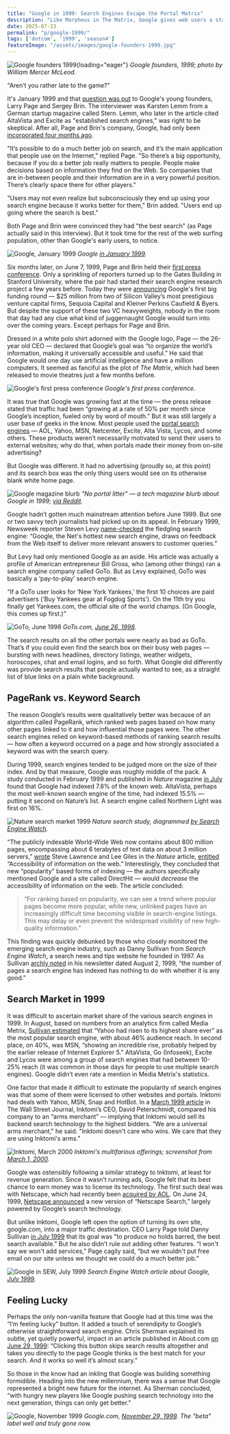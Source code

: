 ```yaml
---
title: "Google in 1999: Search Engines Escape the Portal Matrix"
description: "Like Morpheus in The Matrix, Google gives web users a stark choice in 1999: take the red pill and experience a new world of search quality, or choose the blue pill and stick with the bloated world of portal search."
date: 2025-07-23
permalink: "p/google-1999/"
tags: ['dotcom', '1999', 'season4']
featureImage: "/assets/images/google-founders-1999.jpg"
---
```


![Google founders 1999](/assets/images/google-founders-1999.jpg){loading="eager"}
*Google founders, 1999; photo by William Mercer McLeod.*

"Aren’t you rather late to the game?"

It's January 1999 and that [question was put](https://kalemm.com/words/googles-first-steps/) to Google's young founders, Larry Page and Sergey Brin. The interviewer was Karsten Lemm from a German startup magazine called Stern. Lemm, who later in the article cited AltaVista and Excite as "established search engines," was right to be skeptical. After all, Page and Brin's company, Google, had only been [incorporated four months ago](/p/search-1998/). 

"It’s possible to do a much better job on search, and it’s the main application that people use on the Internet," replied Page. "So there’s a big opportunity, because if you do a better job really matters to people. People make decisions based on information they find on the Web. So companies that are in-between people and their information are in a very powerful position. There’s clearly space there for other players."

"Users may not even realize but subconsciously they end up using your search engine because it works better for them," Brin added. "Users end up going where the search is best."

Both Page and Brin were convinced they had "the best search" (as Page actually said in this interview). But it took time for the rest of the web surfing population, other than Google's early users, to notice.

![Google, January 1999](/assets/images/google-january1999.png)
*Google [in January 1999](https://web.archive.org/web/19990117032727/http://www.google.com/).*

Six months later, on June 7, 1999, Page and Brin held their [first press conference](https://sg.finance.yahoo.com/news/google-turns-20-first-press-conference-115307970.html). Only a sprinkling of reporters turned up to the Gates Building in Stanford University, where the pair had started their search engine research project a few years before. Today they were [announcing](https://googlepress.blogspot.com/1999/06/google-receives-25-million-in-equity.html) Google's first big funding round — $25 million from two of Silicon Valley’s most prestigious venture capital firms, Sequoia Capital and Kleiner Perkins Caufield & Byers. But despite the support of these two VC heavyweights, nobody in the room that day had any clue what kind of juggernaught Google would turn into over the coming years. Except perhaps for Page and Brin.

Dressed in a white polo shirt adorned with the Google logo, Page — the 26-year old CEO — declared that Google’s goal was “to organize the world’s information, making it universally accessible and useful.” He said that Google would one day use artificial intelligence and have a million computers. It seemed as fanciful as the plot of *The Matrix*, which had been released to movie theatres just a few months before.

![Google's first press conference](/assets/images/google_5.97f80084711.w768.jpg)
*Google's first press conference.*

It was true that Google was growing fast at the time — the press release stated that traffic had been “growing at a rate of 50% per month since Google’s inception, fueled only by word of mouth.” But it was still largely a user base of geeks in the know. Most people used the [portal search engines](/p/portals-1998/) — AOL, Yahoo, MSN, Netcenter, Excite, Alta Vista, Lycos, and some others. These products weren’t necessarily motivated to send their users to external websites; why do that, when portals made their money from on-site advertising? 

But Google was different. It had no advertising (proudly so, at this point) and its search box was the only thing users would see on its otherwise blank white home page.

![Google magazine blurb](/assets/images/google-magazine-blurb-1999.jpeg)
*"No portal litter" — a tech magazine blurb about Google in 1999; [via Reddit](https://www.reddit.com/r/Damnthatsinteresting/comments/1be20ln/a_1999_google_ad/).*

Google hadn’t gotten much mainstream attention before June 1999. But one or two savvy tech journalists had picked up on its appeal. In February 1999, Newsweek reporter Steven Levy [name-checked](https://www.newsweek.com/free-pcs-price-168948) the fledgling search engine: “Google, the Net's hottest new search engine, draws on feedback from the Web itself to deliver more relevant answers to customer queries.” 

But Levy had only mentioned Google as an aside. His article was actually a profile of American entrepreneur Bill Gross, who (among other things) ran a search engine company called GoTo. But as Levy explained, GoTo was basically a ‘pay-to-play’ search engine.

“If a GoTo user looks for ‘New York Yankees,’ the first 10 choices are paid advertisers (‘Buy Yankees gear at Fogdog Sports’). On the 11th try you finally get Yankees.com, the official site of the world champs. (On Google, this comes up first.)”

![GoTo, June 1998](/assets/images/goto-june1998.png)
*GoTo.com, [June 26, 1998](https://web.archive.org/web/19980626031757/http://www.goto.com/).*

The search results on all the other portals were nearly as bad as GoTo. That’s if you could even find the search box on their busy web pages — bursting with news headlines, directory listings, weather widgets, horoscopes, chat and email logins, and so forth. What Google did differently was provide search results that people actually wanted to see, as a straight list of blue links on a plain white background.

## PageRank vs. Keyword Search

The reason Google’s results were qualitatively better was because of an algorithm called PageRank, which ranked web pages based on how many other pages linked to it and how influential those pages were. The other search engines relied on keyword-based methods of ranking search results — how often a keyword occurred on a page and how strongly associated a keyword was with the search query.

During 1999, search engines tended to be judged more on the size of their index. And by that measure, Google was roughly middle of the pack. A study conducted in February 1999 and published in *Nature* magazine [in July](https://web.archive.org/web/19991012153138/http://searchenginewatch.com/sereport/99/08-size.html) found that Google had indexed 7.8% of the known web. AltaVista, perhaps the most well-known search engine of the time, had indexed 15.5% — putting it second on Nature’s list. A search engine called Northern Light was first on 16%.

![Nature search market 1999](/assets/images/nature-search-mid1999.jpg)
*Nature search study, diagrammed [by Search Engine Watch](https://web.archive.org/web/19991012034912/http://searchenginewatch.com/reports/sizes.html).*

“The publicly indexable World-Wide Web now contains about 800 million pages, encompassing about 6 terabytes of text data on about 3 million servers,” [wrote](https://web.archive.org/web/19991012095626/http://wwwmetrics.com/) Steve Lawrence and Lee Giles in the *Nature* article, [entitled](https://www.nature.com/articles/21987) “Accessibility of information on the web.” Interestingly, they concluded that new “popularity” based forms of indexing — the authors specifically mentioned Google and a site called DirectHit — would *decrease* the accessibility of information on the web. The article concluded:

> “For ranking based on popularity, we can see a trend where popular pages become more popular, while new, unlinked pages have an increasingly difficult time becoming visible in search-engine listings. This may delay or even prevent the widespread visibility of new high-quality information.”

This finding was quickly debunked by those who closely monitored the emerging search engine industry, such as Danny Sullivan from *Search Engine Watch*, a search news and tips website he founded in 1997. As Sullivan [archly noted](https://web.archive.org/web/19991012153138/http://searchenginewatch.com/sereport/99/08-size.htm) in his newsletter dated August 2, 1999, “the number of pages a search engine has indexed has nothing to do with whether it is any good.”

## Search Market in 1999

It was difficult to ascertain market share of the various search engines in 1999. In August, based on numbers from an analytics firm called Media Metrix, [Sullivan estimated](https://web.archive.org/web/19991013101951/http://searchenginewatch.com/reports/mediametrix.html) that “Yahoo had risen to its highest share ever” as the most popular search engine, with about 46% audience reach. In second place, on 40%, was MSN, “showing an incredible rise, probably helped by the earlier release of Internet Explorer 5.” AltaVista, Go (Infoseek), Excite and Lycos were among a group of search engines that had between 10-25% reach (it was common in those days for people to use multiple search engines). Google didn’t even rate a mention in Media Metrix's statistics.

One factor that made it difficult to estimate the popularity of search engines was that some of them were licensed to other websites and portals. Inktomi had deals with Yahoo, MSN, Snap and HotBot. In a [March 1999 article](https://www.wsj.com/articles/SB920925434912378000) in The Wall Street Journal, Inktomi’s CEO, David Peterschmidt, compared his company to an “arms merchant” — implying that Inktomi would sell its backend search technology to the highest bidders. “We are a universal arms merchant," he said. "Inktomi doesn't care who wins. We care that they are using Inktomi's arms.”

![Inktomi, March 2000](/assets/images/inktomi-march2000.png)
*Inktomi's multifarious offerings; screenshot from [March 1, 2000](https://web.archive.org/web/20000301170712/http://www.inktomi.com/products/index.html).*

Google was ostensibly following a similar strategy to Inktomi, at least for revenue generation. Since it wasn’t running ads, Google felt that its best chance to earn money was to license its technology. The first such deal was with Netscape, which had recently been [acquired by AOL](/p/1998-mozilla-w3c-dom-wasp/). On June 24, 1999, [Netscape announced](https://googlepress.blogspot.com/1999/06/netscape-launches-next-generation.html) a new version of “Netscape Search,” largely powered by Google’s search technology.

But unlike Inktomi, Google left open the option of turning its own site, google.com, into a major traffic destination. CEO Larry Page told Danny Sullivan [in July 1999](https://web.archive.org/web/19991012035348/http://searchenginewatch.com/sereport/99/07-google.html) that its goal was "to produce no holds barred, the best search available.” But he also didn’t rule out adding other features. “I won't say we won't add services,” Page cagily said, “but we wouldn't put free email on our site unless we thought we could do a much better job.”

![Google in SEW, July 1999](/assets/images/searchenginewatch-google-july1999.png)
*Search Engine Watch article about Google, [July 1999](https://web.archive.org/web/19991012035348/http://searchenginewatch.com/sereport/99/07-google.html).*

## Feeling Lucky

Perhaps the only non-vanilla feature that Google had at this time was the “I’m feeling lucky” button. It added a touch of serendipity to Google’s otherwise straightforward search engine. Chris Sherman explained its subtle, yet quietly powerful, impact in an article published in About.com [on June 29, 1999](https://searchengineland.com/on-googles-21st-birthday-a-look-back-in-time-322721): “Clicking this button skips search results altogether and takes you directly to the page Google thinks is the best match for your search. And it works so well it’s almost scary.”

So those in the know had an inkling that Google was building something formidible. Heading into the new millennium, there was a sense that Google represented a bright new future for the internet. As Sherman concluded, “with hungry new players like Google pushing search technology into the next generation, things can only get better.”

![Google, November 1999](/assets/images/google-november1999.png)
*Google.com, [November 29, 1999](https://web.archive.org/web/19991129021746/http://www13.google.com/). The "beta" label well and truly gone now.*